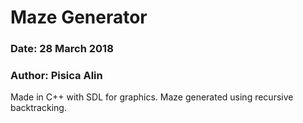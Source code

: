 # Maze Generator
### Date: 28 March 2018
### Author: Pisica Alin


Made in C++ with SDL for graphics.
Maze generated using recursive backtracking.
